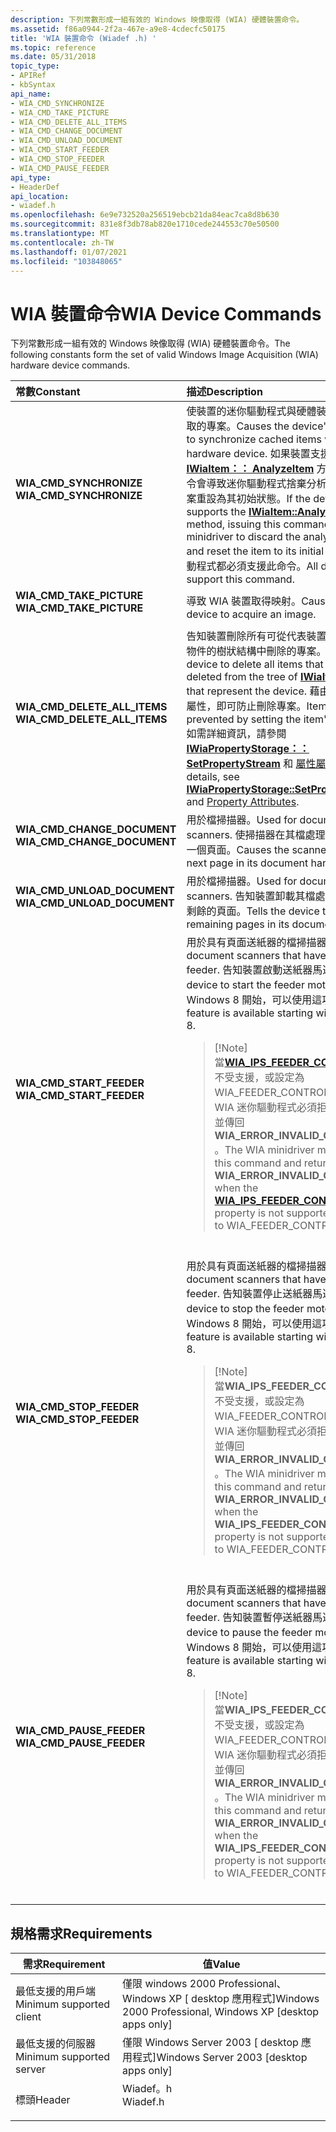 ```yaml
---
description: 下列常數形成一組有效的 Windows 映像取得 (WIA) 硬體裝置命令。
ms.assetid: f86a0944-2f2a-467e-a9e8-4cdecfc50175
title: 'WIA 裝置命令 (Wiadef .h) '
ms.topic: reference
ms.date: 05/31/2018
topic_type:
- APIRef
- kbSyntax
api_name:
- WIA_CMD_SYNCHRONIZE
- WIA_CMD_TAKE_PICTURE
- WIA_CMD_DELETE_ALL_ITEMS
- WIA_CMD_CHANGE_DOCUMENT
- WIA_CMD_UNLOAD_DOCUMENT
- WIA_CMD_START_FEEDER
- WIA_CMD_STOP_FEEDER
- WIA_CMD_PAUSE_FEEDER
api_type:
- HeaderDef
api_location:
- wiadef.h
ms.openlocfilehash: 6e9e732520a256519ebcb21da84eac7ca8d8b630
ms.sourcegitcommit: 831e8f3db78ab820e1710cede244553c70e50500
ms.translationtype: MT
ms.contentlocale: zh-TW
ms.lasthandoff: 01/07/2021
ms.locfileid: "103848065"
---
```

# <a name="wia-device-commands"></a><span data-ttu-id="41f63-103">WIA 裝置命令</span><span class="sxs-lookup"><span data-stu-id="41f63-103">WIA Device Commands</span></span>

<span data-ttu-id="41f63-104">下列常數形成一組有效的 Windows 映像取得 (WIA) 硬體裝置命令。</span><span class="sxs-lookup"><span data-stu-id="41f63-104">The following constants form the set of valid Windows Image Acquisition (WIA) hardware device commands.</span></span>



<table>
<colgroup>
<col style="width: 50%" />
<col style="width: 50%" />
</colgroup>
<thead>
<tr class="header">
<th style="text-align: left;"><span data-ttu-id="41f63-105">常數</span><span class="sxs-lookup"><span data-stu-id="41f63-105">Constant</span></span></th>
<th style="text-align: left;"><span data-ttu-id="41f63-106">描述</span><span class="sxs-lookup"><span data-stu-id="41f63-106">Description</span></span></th>
</tr>
</thead>
<tbody>
<tr class="odd">
<td style="text-align: left;"><span id="WIA_CMD_SYNCHRONIZE"></span><span id="wia_cmd_synchronize"></span><dl> <span data-ttu-id="41f63-107"><dt><strong>WIA_CMD_SYNCHRONIZE</strong></dt> </span><span class="sxs-lookup"><span data-stu-id="41f63-107"><dt><strong>WIA_CMD_SYNCHRONIZE</strong></dt> </span></span></dl></td>
<td style="text-align: left;"><span data-ttu-id="41f63-108">使裝置的迷你驅動程式與硬體裝置同步處理快取的專案。</span><span class="sxs-lookup"><span data-stu-id="41f63-108">Causes the device's minidriver to synchronize cached items with the hardware device.</span></span> <span data-ttu-id="41f63-109">如果裝置支援 <a href="/windows/desktop/api/wia_xp/nf-wia_xp-iwiaitem-analyzeitem"><strong>IWiaItem：： AnalyzeItem</strong></a> 方法，發出此命令會導致迷你驅動程式捨棄分析結果，並將專案重設為其初始狀態。</span><span class="sxs-lookup"><span data-stu-id="41f63-109">If the device supports the <a href="/windows/desktop/api/wia_xp/nf-wia_xp-iwiaitem-analyzeitem"><strong>IWiaItem::AnalyzeItem</strong></a> method, issuing this command causes the minidriver to discard the analysis results and reset the item to its initial state.</span></span> <span data-ttu-id="41f63-110">所有驅動程式都必須支援此命令。</span><span class="sxs-lookup"><span data-stu-id="41f63-110">All drivers must support this command.</span></span><br/></td>
</tr>
<tr class="even">
<td style="text-align: left;"><span id="WIA_CMD_TAKE_PICTURE"></span><span id="wia_cmd_take_picture"></span><dl> <span data-ttu-id="41f63-111"><dt><strong>WIA_CMD_TAKE_PICTURE</strong></dt> </span><span class="sxs-lookup"><span data-stu-id="41f63-111"><dt><strong>WIA_CMD_TAKE_PICTURE</strong></dt> </span></span></dl></td>
<td style="text-align: left;"><span data-ttu-id="41f63-112">導致 WIA 裝置取得映射。</span><span class="sxs-lookup"><span data-stu-id="41f63-112">Causes a WIA device to acquire an image.</span></span><br/></td>
</tr>
<tr class="odd">
<td style="text-align: left;"><span id="WIA_CMD_DELETE_ALL_ITEMS"></span><span id="wia_cmd_delete_all_items"></span><dl> <span data-ttu-id="41f63-113"><dt><strong>WIA_CMD_DELETE_ALL_ITEMS</strong></dt> </span><span class="sxs-lookup"><span data-stu-id="41f63-113"><dt><strong>WIA_CMD_DELETE_ALL_ITEMS</strong></dt> </span></span></dl></td>
<td style="text-align: left;"><span data-ttu-id="41f63-114">告知裝置刪除所有可從代表裝置之 <a href="/windows/desktop/api/wia_xp/nn-wia_xp-iwiaitem"><strong>IWiaItem</strong></a> 物件的樹狀結構中刪除的專案。</span><span class="sxs-lookup"><span data-stu-id="41f63-114">Tells the device to delete all items that can be deleted from the tree of <a href="/windows/desktop/api/wia_xp/nn-wia_xp-iwiaitem"><strong>IWiaItem</strong></a> objects that represent the device.</span></span> <span data-ttu-id="41f63-115">藉由設定專案的屬性，即可防止刪除專案。</span><span class="sxs-lookup"><span data-stu-id="41f63-115">Item deletion is prevented by setting the item's properties.</span></span> <span data-ttu-id="41f63-116">如需詳細資訊，請參閱 <a href="/windows/desktop/api/wia_xp/nf-wia_xp-iwiapropertystorage-setpropertystream"><strong>IWiaPropertyStorage：： SetPropertyStream</strong></a> 和 <a href="-wia-property-attributes.md">屬性屬性</a>。</span><span class="sxs-lookup"><span data-stu-id="41f63-116">For details, see <a href="/windows/desktop/api/wia_xp/nf-wia_xp-iwiapropertystorage-setpropertystream"><strong>IWiaPropertyStorage::SetPropertyStream</strong></a> and <a href="-wia-property-attributes.md">Property Attributes</a>.</span></span><br/></td>
</tr>
<tr class="even">
<td style="text-align: left;"><span id="WIA_CMD_CHANGE_DOCUMENT"></span><span id="wia_cmd_change_document"></span><dl> <span data-ttu-id="41f63-117"><dt><strong>WIA_CMD_CHANGE_DOCUMENT</strong></dt> </span><span class="sxs-lookup"><span data-stu-id="41f63-117"><dt><strong>WIA_CMD_CHANGE_DOCUMENT</strong></dt> </span></span></dl></td>
<td style="text-align: left;"><span data-ttu-id="41f63-118">用於檔掃描器。</span><span class="sxs-lookup"><span data-stu-id="41f63-118">Used for document scanners.</span></span> <span data-ttu-id="41f63-119">使掃描器在其檔處理常式中載入下一個頁面。</span><span class="sxs-lookup"><span data-stu-id="41f63-119">Causes the scanner to load the next page in its document handler.</span></span><br/></td>
</tr>
<tr class="odd">
<td style="text-align: left;"><span id="WIA_CMD_UNLOAD_DOCUMENT"></span><span id="wia_cmd_unload_document"></span><dl> <span data-ttu-id="41f63-120"><dt><strong>WIA_CMD_UNLOAD_DOCUMENT</strong></dt> </span><span class="sxs-lookup"><span data-stu-id="41f63-120"><dt><strong>WIA_CMD_UNLOAD_DOCUMENT</strong></dt> </span></span></dl></td>
<td style="text-align: left;"><span data-ttu-id="41f63-121">用於檔掃描器。</span><span class="sxs-lookup"><span data-stu-id="41f63-121">Used for document scanners.</span></span> <span data-ttu-id="41f63-122">告知裝置卸載其檔處理常式中所有剩餘的頁面。</span><span class="sxs-lookup"><span data-stu-id="41f63-122">Tells the device to unload all remaining pages in its document handler.</span></span> <br/></td>
</tr>
<tr class="even">
<td style="text-align: left;"><span id="WIA_CMD_START_FEEDER"></span><span id="wia_cmd_start_feeder"></span><dl> <span data-ttu-id="41f63-123"><dt><strong>WIA_CMD_START_FEEDER</strong></dt> </span><span class="sxs-lookup"><span data-stu-id="41f63-123"><dt><strong>WIA_CMD_START_FEEDER</strong></dt> </span></span></dl></td>
<td style="text-align: left;"><span data-ttu-id="41f63-124">用於具有頁面送紙器的檔掃描器。</span><span class="sxs-lookup"><span data-stu-id="41f63-124">Used for document scanners that have a page feeder.</span></span> <span data-ttu-id="41f63-125">告知裝置啟動送紙器馬達。</span><span class="sxs-lookup"><span data-stu-id="41f63-125">Tells the device to start the feeder motor.</span></span> <span data-ttu-id="41f63-126">從 Windows 8 開始，可以使用這項功能。</span><span class="sxs-lookup"><span data-stu-id="41f63-126">This feature is available starting with Windows 8.</span></span><br/>
<blockquote>
[!Note]<br />
<span data-ttu-id="41f63-127">當<a href="/windows-hardware/drivers/image/wia-ips-feeder-control"><strong>WIA_IPS_FEEDER_CONTROL</strong></a>屬性不受支援，或設定為 WIA_FEEDER_CONTROL_AUTO 時，WIA 迷你驅動程式必須拒絕這個命令，並傳回<strong>WIA_ERROR_INVALID_COMMAND</strong> 。</span><span class="sxs-lookup"><span data-stu-id="41f63-127">The WIA minidriver must reject this command and return <strong>WIA_ERROR_INVALID_COMMAND</strong> when the <a href="/windows-hardware/drivers/image/wia-ips-feeder-control"><strong>WIA_IPS_FEEDER_CONTROL</strong></a> property is not supported, or is set to WIA_FEEDER_CONTROL_AUTO.</span></span>
</blockquote>
<br/></td>
</tr>
<tr class="odd">
<td style="text-align: left;"><span id="WIA_CMD_STOP_FEEDER"></span><span id="wia_cmd_stop_feeder"></span><dl> <span data-ttu-id="41f63-128"><dt><strong>WIA_CMD_STOP_FEEDER</strong></dt> </span><span class="sxs-lookup"><span data-stu-id="41f63-128"><dt><strong>WIA_CMD_STOP_FEEDER</strong></dt> </span></span></dl></td>
<td style="text-align: left;"><span data-ttu-id="41f63-129">用於具有頁面送紙器的檔掃描器。</span><span class="sxs-lookup"><span data-stu-id="41f63-129">Used for document scanners that have a page feeder.</span></span> <span data-ttu-id="41f63-130">告知裝置停止送紙器馬達。</span><span class="sxs-lookup"><span data-stu-id="41f63-130">Tells the device to stop the feeder motor.</span></span> <span data-ttu-id="41f63-131">從 Windows 8 開始，可以使用這項功能。</span><span class="sxs-lookup"><span data-stu-id="41f63-131">This feature is available starting with Windows 8.</span></span><br/>
<blockquote>
[!Note]<br />
<span data-ttu-id="41f63-132">當<strong>WIA_IPS_FEEDER_CONTROL</strong>屬性不受支援，或設定為 WIA_FEEDER_CONTROL_AUTO 時，WIA 迷你驅動程式必須拒絕這個命令，並傳回<strong>WIA_ERROR_INVALID_COMMAND</strong> 。</span><span class="sxs-lookup"><span data-stu-id="41f63-132">The WIA minidriver must reject this command and return <strong>WIA_ERROR_INVALID_COMMAND</strong> when the <strong>WIA_IPS_FEEDER_CONTROL</strong> property is not supported, or is set to WIA_FEEDER_CONTROL_AUTO.</span></span>
</blockquote>
<br/></td>
</tr>
<tr class="even">
<td style="text-align: left;"><span id="WIA_CMD_PAUSE_FEEDER"></span><span id="wia_cmd_pause_feeder"></span><dl> <span data-ttu-id="41f63-133"><dt><strong>WIA_CMD_PAUSE_FEEDER</strong></dt> </span><span class="sxs-lookup"><span data-stu-id="41f63-133"><dt><strong>WIA_CMD_PAUSE_FEEDER</strong></dt> </span></span></dl></td>
<td style="text-align: left;"><span data-ttu-id="41f63-134">用於具有頁面送紙器的檔掃描器。</span><span class="sxs-lookup"><span data-stu-id="41f63-134">Used for document scanners that have a page feeder.</span></span> <span data-ttu-id="41f63-135">告知裝置暫停送紙器馬達。</span><span class="sxs-lookup"><span data-stu-id="41f63-135">Tells the device to pause the feeder motor.</span></span> <span data-ttu-id="41f63-136">從 Windows 8 開始，可以使用這項功能。</span><span class="sxs-lookup"><span data-stu-id="41f63-136">This feature is available starting with Windows 8.</span></span><br/>
<blockquote>
[!Note]<br />
<span data-ttu-id="41f63-137">當<strong>WIA_IPS_FEEDER_CONTROL</strong>屬性不受支援，或設定為 WIA_FEEDER_CONTROL_AUTO 時，WIA 迷你驅動程式必須拒絕這個命令，並傳回<strong>WIA_ERROR_INVALID_COMMAND</strong> 。</span><span class="sxs-lookup"><span data-stu-id="41f63-137">The WIA minidriver must reject this command and return <strong>WIA_ERROR_INVALID_COMMAND</strong> when the <strong>WIA_IPS_FEEDER_CONTROL</strong> property is not supported, or is set to WIA_FEEDER_CONTROL_AUTO.</span></span>
</blockquote>
<br/></td>
</tr>
</tbody>
</table>



## <a name="requirements"></a><span data-ttu-id="41f63-138">規格需求</span><span class="sxs-lookup"><span data-stu-id="41f63-138">Requirements</span></span>



| <span data-ttu-id="41f63-139">需求</span><span class="sxs-lookup"><span data-stu-id="41f63-139">Requirement</span></span> | <span data-ttu-id="41f63-140">值</span><span class="sxs-lookup"><span data-stu-id="41f63-140">Value</span></span> |
|-------------------------------------|-------------------------------------------------------------------------------------|
| <span data-ttu-id="41f63-141">最低支援的用戶端</span><span class="sxs-lookup"><span data-stu-id="41f63-141">Minimum supported client</span></span><br/> | <span data-ttu-id="41f63-142">僅限 windows 2000 Professional、Windows XP \[ desktop 應用程式\]</span><span class="sxs-lookup"><span data-stu-id="41f63-142">Windows 2000 Professional, Windows XP \[desktop apps only\]</span></span><br/>              |
| <span data-ttu-id="41f63-143">最低支援的伺服器</span><span class="sxs-lookup"><span data-stu-id="41f63-143">Minimum supported server</span></span><br/> | <span data-ttu-id="41f63-144">僅限 Windows Server 2003 \[ desktop 應用程式\]</span><span class="sxs-lookup"><span data-stu-id="41f63-144">Windows Server 2003 \[desktop apps only\]</span></span><br/>                                |
| <span data-ttu-id="41f63-145">標頭</span><span class="sxs-lookup"><span data-stu-id="41f63-145">Header</span></span><br/>                   | <dl> <span data-ttu-id="41f63-146"><dt>Wiadef。h</dt></span><span class="sxs-lookup"><span data-stu-id="41f63-146"><dt>Wiadef.h</dt></span></span> </dl> |



 

 
